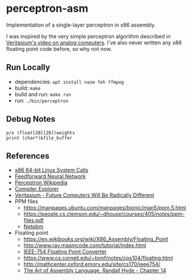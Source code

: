 # perceptron-asm

Implementation of a single-layer perceptron in x86 assembly.

I was inspired by the very simple perceptron algorithm described in [Veritasium's video on analog computers](https://youtu.be/GVsUOuSjvcg?t=221).
I've also never written any x86 floating point code before, so why not now.

## Run Locally

- dependencies: `apt install nasm feh ffmpeg`
- build: `make`
- build and run: `make run`
- run: `./bin/perceptron`

## Debug Notes

```text
p/x (float[20][20])weights
print (char*)&file_buffer
```

## References

- [x86 64-bit Linux System Calls](https://blog.rchapman.org/posts/Linux_System_Call_Table_for_x86_64/)
- [Feedforward Neural Network](https://en.wikipedia.org/wiki/Feedforward_neural_network)
- [Perceptron Wikipedia](https://en.wikipedia.org/wiki/Perceptron)
- [Compiler Explorer](https://godbolt.org/)
- [Veritasium - Future Computers Will Be Radically Different](https://www.youtube.com/watch?v=GVsUOuSjvcg)
- PPM files
  - https://manpages.ubuntu.com/manpages/bionic/man5/ppm.5.html
  - https://people.cs.clemson.edu/~dhouse/courses/405/notes/ppm-files.pdf
  - [Netpbm](https://en.wikipedia.org/wiki/Netpbm#File_formats=)
- Floating point
  - https://en.wikibooks.org/wiki/X86_Assembly/Floating_Point
  - http://www.ray.masmcode.com/tutorial/index.html
  - [IEEE-754 Floating Point Converter](https://www.h-schmidt.net/FloatConverter/IEEE754.html)
  - https://www.cs.cornell.edu/~tomf/notes/cps104/floating.html
  - http://mathcenter.oxford.emory.edu/site/cs170/ieee754/
  - [The Art of Assembly Language. Randall Hyde - Chapter 14](https://www.amazon.com/Art-Assembly-Language-2nd/dp/1593272073)
